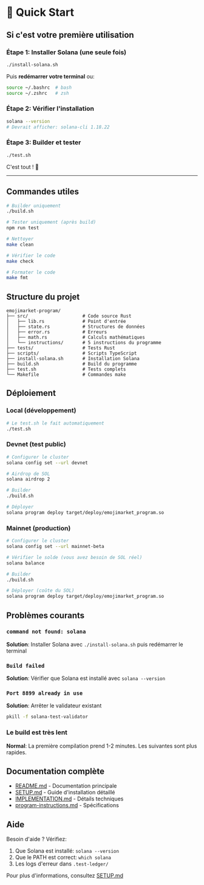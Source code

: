 # 🚀 Quick Start

## Si c'est votre première utilisation

### Étape 1: Installer Solana (une seule fois)

```bash
./install-solana.sh
```

Puis **redémarrer votre terminal** ou:
```bash
source ~/.bashrc  # bash
source ~/.zshrc   # zsh
```

### Étape 2: Vérifier l'installation

```bash
solana --version
# Devrait afficher: solana-cli 1.18.22
```

### Étape 3: Builder et tester

```bash
./test.sh
```

C'est tout ! 🎉

---

## Commandes utiles

```bash
# Builder uniquement
./build.sh

# Tester uniquement (après build)
npm run test

# Nettoyer
make clean

# Vérifier le code
make check

# Formater le code
make fmt
```

## Structure du projet

```
emojimarket-program/
├── src/                    # Code source Rust
│   ├── lib.rs              # Point d'entrée
│   ├── state.rs            # Structures de données
│   ├── error.rs            # Erreurs
│   ├── math.rs             # Calculs mathématiques
│   └── instructions/       # 5 instructions du programme
├── tests/                  # Tests Rust
├── scripts/                # Scripts TypeScript
├── install-solana.sh       # Installation Solana
├── build.sh                # Build du programme
├── test.sh                 # Tests complets
└── Makefile                # Commandes make
```

## Déploiement

### Local (développement)

```bash
# Le test.sh le fait automatiquement
./test.sh
```

### Devnet (test public)

```bash
# Configurer le cluster
solana config set --url devnet

# Airdrop de SOL
solana airdrop 2

# Builder
./build.sh

# Déployer
solana program deploy target/deploy/emojimarket_program.so
```

### Mainnet (production)

```bash
# Configurer le cluster
solana config set --url mainnet-beta

# Vérifier le solde (vous avez besoin de SOL réel)
solana balance

# Builder
./build.sh

# Déployer (coûte du SOL)
solana program deploy target/deploy/emojimarket_program.so
```

## Problèmes courants

### `command not found: solana`

**Solution**: Installer Solana avec `./install-solana.sh` puis redémarrer le terminal

### `Build failed`

**Solution**: Vérifier que Solana est installé avec `solana --version`

### `Port 8899 already in use`

**Solution**: Arrêter le validateur existant
```bash
pkill -f solana-test-validator
```

### Le build est très lent

**Normal**: La première compilation prend 1-2 minutes. Les suivantes sont plus rapides.

## Documentation complète

- [README.md](README.md) - Documentation principale
- [SETUP.md](SETUP.md) - Guide d'installation détaillé
- [IMPLEMENTATION.md](IMPLEMENTATION.md) - Détails techniques
- [program-instructions.md](program-instructions.md) - Spécifications

## Aide

Besoin d'aide ? Vérifiez:
1. Que Solana est installé: `solana --version`
2. Que le PATH est correct: `which solana`
3. Les logs d'erreur dans `.test-ledger/`

Pour plus d'informations, consultez [SETUP.md](SETUP.md)

